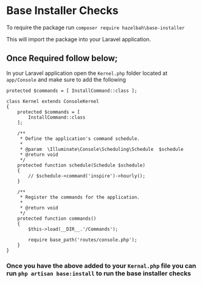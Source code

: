 # Base Installer Checks

To require the package run `composer require hazelbah\base-installer`

This will import the package into your Laravel application.

## Once Required follow below;

In your Laravel application open the `Kernel.php` folder located at `app/Console` and make sure to add the following

`protected $commands = [ InstallCommand::class ];`

```
class Kernel extends ConsoleKernel
{
    protected $commands = [
        InstallCommand::class
    ];

    /**
     * Define the application's command schedule.
     *
     * @param  \Illuminate\Console\Scheduling\Schedule  $schedule
     * @return void
     */
    protected function schedule(Schedule $schedule)
    {
        // $schedule->command('inspire')->hourly();
    }

    /**
     * Register the commands for the application.
     *
     * @return void
     */
    protected function commands()
    {
        $this->load(__DIR__.'/Commands');

        require base_path('routes/console.php');
    }
}
```

### Once you have the above added to your `Kernal.php` file you can run `php artisan base:install` to run the base installer checks